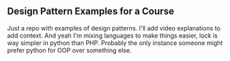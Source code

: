 ## Design Pattern Examples for a Course

Just a repo with examples of design patterns. I'll add video explanations to add context. And yeah I'm mixing languages to make things easier, lock is way simpler in python than PHP. Probably the only instance someone might prefer python for OOP over something else.